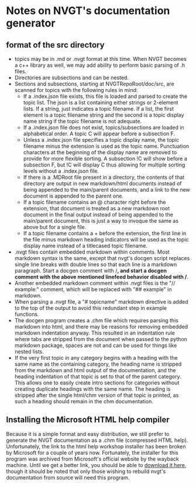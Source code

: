 # Notes on NVGT's documentation generator

## format of the src directory

* topics may be in .md or .nvgt format at this time. When NVGT becomes a c++ library as well, we may add ability to perform basic parsing of .h files.
* Directories are subsections and can be nested.
* Sections and subsections, starting at NVGTRepoRoot/doc/src, are scanned for topics with the following rules in mind:
    * If a .index.json file exists, this file is loaded and parsed to create the topic list. The json is a list containing either strings or 2-element lists. If a string, just indicates a topic filename. If a list, the first element is a topic filename string and the second is a topic display name string if the topic filename is not adequate.
    * If a .index.json file does not exist, topics/subsections are loaded in alphabetical order. A topic C will appear before a subsection F.
    * Unless a .index.json file specifies a topic display name, the topic filename minus the extension is used as the topic name. Punctuation characters at the beginning of the display name are removed to provide for more flexible sorting. A subsection !C will show before a subsection F, but !C will display C thus allowing for multiple sorting levels without a .index.json file.
    * If there is a .MDRoot file present in a directory, the contents of that directory are output in new markdown/html documents instead of being appended to the main/parent documents, and a link to the new document is appended to the parent one.
    * If a topic filename contains an @ character right before the extension, that document is treated as a new markdown root document in the final output instead of being appended to the main/parent document, this is just a way to invoque the same as above but for a single file.
    * If a topic filename contains a + before the extension, the first line in the file minus markdown heading indicators will be used as the topic display name instead of a titlecased topic filename.
* .nvgt files contain embedded markdown within comments. Most markdown syntax is the same, except that nvgt's docgen script replaces single line breaks with double lines so that each line is a markdown paragraph. Start a docgen comment with /**, and start a docgen comment with the above mentioned linefeed behavior disabled with /**\.
* Another embedded markdown comment within .nvgt files is the "// example:" comment, which will be replaced with "## example" in markdown.
* When parsing a .nvgt file, a "# topicname" markdown directive is added to the top of the output to avoid this redundant step in example functions.
* The docgen program creates a .chm file which requires parsing this markdown into html, and there may be reasons for removing embedded markdown indentation anyway. This resulted in an indentation rule where tabs are stripped from the document when passed to the python markdown package, spaces are not and can be used for things like nested lists.
* If the very first topic in any category begins with a heading with the same name as the containing category, the heading name is stripped from the markdown and html output of the documentation, and the heading indentation of that topic is set to that of the parent category. This allows one to easily create intro sections for categories without creating duplicate headings with the same name. The heading is stripped after the single html/chm version of that topic is printed, as such a heading should remain in the chm documentation.

## Installing the Microsoft HTML help compiler
Because it is a simple format and easy distribution, we still prefer to generate the NVGT documentation as a .chm file (compressed HTML help). Unfortunately, the link to the html help workshop installer has been broken by Microsoft for a couple of years now. Fortunately, the installer for this program was archived from Microsoft's official website by the wayback machine. Until we get a better link, you should be able to [download it here](http://web.archive.org/web/20200312222543/http://download.microsoft.com/download/0/A/9/0A939EF6-E31C-430F-A3DF-DFAE7960D564/htmlhelp.exe), though it should be noted that only those wishing to rebuild nvgt's documentation from source will need this program.
